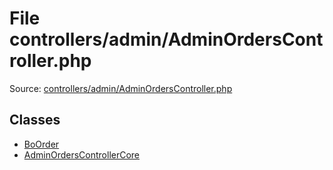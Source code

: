 File controllers/admin/AdminOrdersController.php
=========

Source: [controllers/admin/AdminOrdersController.php](https://github.com/PrestaShop/PrestaShop/blob/1.6.0.14/controllers/admin/AdminOrdersController.php)


Classes
-------

* [BoOrder](class.BoOrder.md)
* [AdminOrdersControllerCore](class.AdminOrdersControllerCore.md)

